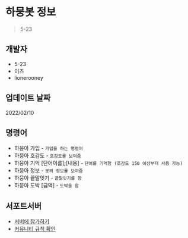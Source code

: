 # 하뭉봇 정보
> 5-23

## 개발자
- 5-23
- 이츠
- lionerooney

## 업데이트 날짜
2022/02/10

## 명령어
- 하뭉아 가입 - ``가입을 하는 명령어``
- 하뭉아 호감도 - ``호감도를 보여줌``
- 하뭉아 기억 [단어이름]**;**[내용] - ``단어를 기억함 (호감도 150 이상부터 사용 가능)``
- 하뭉아 정보 - ``봇의 정보를 보여줌``
- 하뭉아 끝말잇기 - ``끝말잇기를 함``
- 하뭉아 도박 [금액] - ``도박을 함``

## 서포트서버
- <a href = "https://discord.gg/qHrPnScaCV">서버에 참가하기</a>
- <a href = "https://github.com/HaMong-Development-Team/Support-Server-Information">커뮤니티 규칙 확인</a>
